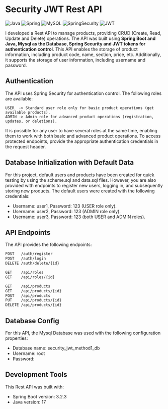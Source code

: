 # Security JWT Rest API

![Java](https://img.shields.io/badge/Java-ED8B00?style=for-the-badge&logo=openjdk&logoColor=white) ![Spring](https://img.shields.io/badge/Spring-6DB33F?style=for-the-badge&logo=Spring&logoColor=white) ![MySQL](https://img.shields.io/badge/MySQL-005C84?style=for-the-badge&logo=mysql&logoColor=white) ![SpringSecurity](https://img.shields.io/badge/Spring_Security-6DB33F?style=for-the-badge&logo=Spring-Security&logoColor=white) ![JWT](https://img.shields.io/badge/JWT-323330?style=for-the-badge&logo=json-web-tokens&logoColor=pink)


I developed a Rest API to manage products, providing CRUD (Create, Read, Update and Delete) operations. The API was built using **Spring Boot and Java, Mysql as the Database, Spring Security and JWT tokens for authentication control**.
This API enables the storage of product information, including product code, name, section, price, etc. Additionally, it supports the storage of user information, including username and password.

## Authentication
The API uses Spring Security for authentication control. The following roles are available:

```
USER  -> Standard user role only for basic product operations (get available products).
ADMIN -> Admin role for advanced product operations (registration, updates, or deletions).
```

It is possible for any user to have several roles at the same time, enabling them to work with both basic and advanced product operations.
To access protected endpoints, provide the appropriate authentication credentials in the request header. 

## Database Initialization with Default Data

For this project, default users and products have been created for quick testing by using the scheme.sql and data.sql files. However, you are also provided with endpoints to register new users, logging in, and subsequently storing new products.
The default users were created with the following credentials:

- Username: user1, Password: 123 (USER role only).
- Username: user2, Password: 123 (ADMIN role only).
- Username: user3, Password: 123 (both USER and ADMIN roles).

## API Endpoints
The API provides the following endpoints:

```markdown
POST   /auth/register
POST   /auth/login
DELETE /auth/delete/{id}

GET    /api/roles
GET    /api/roles/{id}

GET    /api/products
GET    /api/products/{id}
POST   /api/products
PUT    /api/products/{id}
DELETE /api/products/{id}
```

## Database Config 
For this API, the Mysql Database was used with the following configuration properties: 

- Database name: security_jwt_method1_db
- Username: root
- Password:

## Development Tools
This Rest API was built with:

- Spring Boot version: 3.2.3
- Java version: 17
